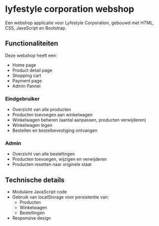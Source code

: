 # lyfestyle corporation webshop

Een webshop applicatie voor Lyfestyle Corporation, gebouwd met HTML, CSS, JavaScript en Bootstrap.

## Functionaliteiten

Deze webshop heeft een:
- Home page
- Product detail page
- Shopping cart
- Payment page
- Admin Pannel

### Eindgebruiker
- Overzicht van alle producten
- Producten toevoegen aan winkelwagen
- Winkelwagen beheren (aantal aanpassen, producten verwijderen)
- Winkelwagen legen
- Bestellen en bestelbevestiging ontvangen

### Admin
- Overzicht van alle bestellingen
- Producten toevoegen, wijzigen en verwijderen
- Producten resetten naar originele staat

## Technische details

- Modulaire JavaScript code
- Gebruik van localStorage voor persistentie van:
  - Producten
  - Winkelwagen
  - Bestellingen
- Responsive design

